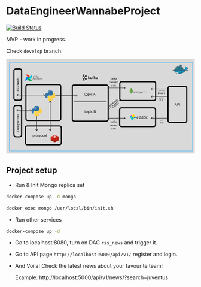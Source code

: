 # DataEngineerWannabeProject
[![Build Status](https://travis-ci.org/damklis/DataEngineerWannabeProject.svg?branch=master)](https://travis-ci.org//damklis/DataEngineerWannabeProject)

MVP - work in progress.

Check `develop` branch.


![MVP Architecture](./images/mvp_architecture.png)

## Project setup

- Run & Init Mongo replica set

```sh
docker-compose up -d mongo
```

```sh
docker exec mongo /usr/local/bin/init.sh
```

- Run other services

```sh
docker-compose up -d
```

- Go to localhost:8080, turn on DAG `rss_news` and trigger it.
- Go to API page `http://localhost:5000/api/v1/` register and login.
- And Voila! Check the latest news about your favourite team!

    Example:
    http://localhost:5000/api/v1/news/?search=juventus
